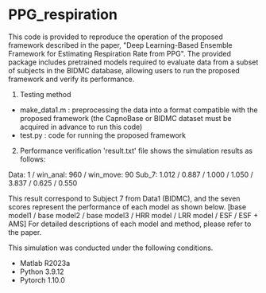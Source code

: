 # PPG_respiration
This code is provided to reproduce the operation of the proposed framework described in the paper, "Deep Learning-Based Ensemble Framework for Estimating Respiration Rate from PPG".
The provided package includes pretrained models required to evaluate data from a subset of subjects in the BIDMC database, allowing users to run the proposed framework and verify its performance.

1. Testing method
 - make_data1.m : preprocessing the data into a format compatible with the proposed framework (the CapnoBase or BIDMC dataset must be acquired in advance to run this code)
 - test.py : code for running the proposed framework

2. Performance verification
 'result.txt' file shows the simulation results as follows:
 
 Data: 1 / win_anal: 960 / win_move: 90
 Sub_7: 1.012 / 0.887 / 1.000 / 1.050 / 3.837 / 0.625 / 0.550
 
 This result correspond to Subject 7 from Data1 (BIDMC), and the seven scores represent the performance of each model as shown below.
 [base model1 / base model2 / base model3 / HRR model / LRR model / ESF / ESF + AMS]
 For detailed descriptions of each model and method, please refer to the paper.
 
 This simulation was conducted under the following conditions.
 - Matlab R2023a
 - Python 3.9.12
 - Pytorch 1.10.0
 
 
  
